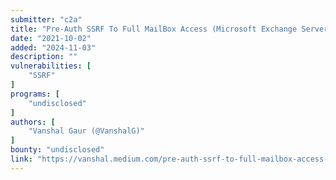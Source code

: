 ```yaml
---
submitter: "c2a"
title: "Pre-Auth SSRF To Full MailBox Access (Microsoft Exchange Server Exploit)"
date: "2021-10-02"
added: "2024-11-03"
description: ""
vulnerabilities: [
    "SSRF"
]
programs: [
    "undisclosed"
]
authors: [
    "Vanshal Gaur (@VanshalG)"
]
bounty: "undisclosed"
link: "https://vanshal.medium.com/pre-auth-ssrf-to-full-mailbox-access-microsoft-exchange-server-exploit-a62c8ac04b47"
---
```





